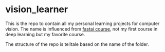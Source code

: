 # vision_learner
This is the repo to contain all my personal learning projects for computer vision. The name is influenced from [fastai course](course.fast.ai/), not my first course in deep learning but my favorite course.

The structure of the repo is telltale based on the name of the folder.
